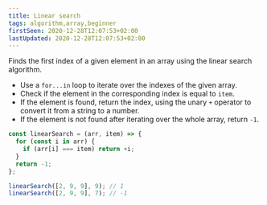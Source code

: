 ```yaml
---
title: Linear search
tags: algorithm,array,beginner
firstSeen: 2020-12-28T12:07:53+02:00
lastUpdated: 2020-12-28T12:07:53+02:00
---
```


Finds the first index of a given element in an array using the linear search algorithm.

- Use a `for...in` loop to iterate over the indexes of the given array.
- Check if the element in the corresponding index is equal to `item`.
- If the element is found, return the index, using the unary `+` operator to convert it from a string to a number.
- If the element is not found after iterating over the whole array, return `-1`.

```js
const linearSearch = (arr, item) => {
  for (const i in arr) {
    if (arr[i] === item) return +i;
  }
  return -1;
};
```

```js
linearSearch([2, 9, 9], 9); // 1
linearSearch([2, 9, 9], 7); // -1
```
